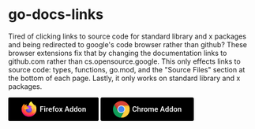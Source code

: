 # go-docs-links
Tired of clicking links to source code for standard library and x packages and being redirected to google's code browser rather than github? These browser extensions fix that by changing the documentation links to github.com rather than cs.opensource.google. This only effects links to source code: types, functions, go.mod, and the "Source Files" section at the bottom of each page. Lastly, it only works on standard library and x packages. 
 
[![firefox icon](firefox.png "firefox icon")](https://addons.mozilla.org/en-US/firefox/addon/golang-github-docs/)
[![chrome icon](chrome.png "chrome icon")](https://chrome.google.com/webstore/detail/golang-github-docs/gpeodenmkfjnilddhaaplpcidkgnjkfm)
